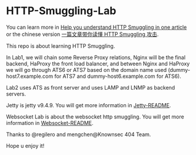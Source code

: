 #	HTTP-Smuggling-Lab

You can learn more in [Help you understand HTTP Smuggling in one article](https://blog.zeddyu.info/2019/12/08/HTTP-Smuggling-en/) or the chinese version [一篇文章带你读懂 HTTP Smuggling 攻击](https://blog.zeddyu.info/2019/12/05/HTTP-Smuggling/).



This repo is about learning HTTP Smuggling.



In Lab1, we will chain some Reverse Proxy relations, Nginx will be the final backend, HaProxy the front load balancer, and between Nginx and HaProxy we will go through ATS6 or ATS7 based on the domain name used (dummy-host7.example.com for ATS7 and dummy-host6.example.com for ATS6).



Lab2 uses ATS as front server and uses LAMP and LNMP as backend servers.



Jetty is jetty v9.4.9. You will get more information in [Jetty-README](./jetty/README.md).



Websocket Lab is about the websocket http smuggling. You will get more information in [Websocket-README](./websocket/lab1/README.md).



Thanks to @regilero and mengchen@Knownsec 404 Team.

Hope u enjoy it!